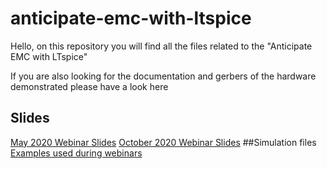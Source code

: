 # anticipate-emc-with-ltspice
Hello, on this repository you will find all the files related to the "Anticipate EMC with LTspice"


If you are also looking for the documentation and gerbers of the hardware demonstrated please have a look here

## Slides
[May 2020 Webinar Slides](https://github.com/sylvainlebras/anticipate-emc-with-ltspice/blob/main/Anticipate%20EMC%20With%20LTSpice-2020-May.pdf)
[October 2020 Webinar Slides](https://github.com/sylvainlebras/anticipate-emc-with-ltspice/blob/main/Anticipate%20EMC%20With%20LTSpice-2020-October.pdf)
##Simulation files
[Examples used during webinars](https://github.com/sylvainlebras/anticipate-emc-with-ltspice/tree/main/LTspice-simulation-files)
